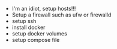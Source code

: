 - I'm an idiot, setup hosts!!!
- Setup a firewall such as ufw or firewalld
- setup ssh
- install docker
- setup docker volumes
- setup compose file
